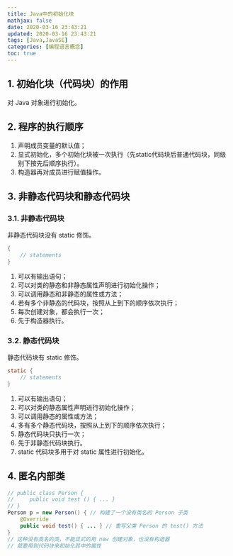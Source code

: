 ```yaml
---
title: Java中的初始化块
mathjax: false
date: 2020-03-16 23:43:21
updated: 2020-03-16 23:43:21
tags: [Java,JavaSE]
categories: [编程语言概念]
toc: true
---
```


## 1. 初始化块（代码块）的作用

对 Java 对象进行初始化。

## 2. 程序的执行顺序

1. 声明成员变量的默认值；
2. 显式初始化，多个初始化块被一次执行（先static代码块后普通代码块，同级别下按先后顺序执行）。
3. 构造器再对成员进行赋值操作。

<!--more-->

## 3. 非静态代码块和静态代码块

### 3.1. 非静态代码块

 非静态代码块没有 static 修饰。

```java
{
    // statements
}
```

1. 可以有输出语句；
2. 可以对类的静态和非静态属性声明进行初始化操作；
3. 可以调用静态和非静态的属性或方法；
4. 若有多个非静态的代码块，按照从上到下的顺序依次执行；
5. 每次创建对象，都会执行一次；
6. 先于构造器执行。

### 3.2. 静态代码块

静态代码块有 static 修饰。

```java
static {
    // statements
}
```

1. 可以有输出语句；
2. 可以对类的静态属性声明进行初始化操作；
3. 可以调用静态的属性或方法；
4. 多有多个静态代码块，按照从上到下的顺序依次执行；
5. 静态代码块只执行一次；
6. 先于非静态代码块执行。
7. static 代码块多用于对 static 属性进行初始化。

## 4. 匿名内部类

```java
// public class Person {
//     public void test () { ... }
// }
Person p = new Person() { // 构建了一个没有类名的 Person 子类
    @Override
    public void test() { ... } // 重写父类 Person 的 test() 方法
}
// 这种没有类名的类，不能显式的用 new 创建对象，也没有构造器
// 就要用到代码块来初始化其中的属性
```

